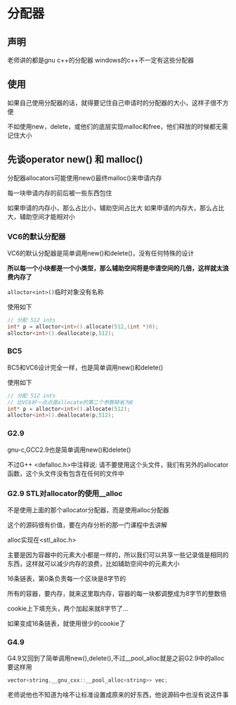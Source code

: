# 分配器
## 声明
老师讲的都是gnu c++的分配器
windows的c++不一定有这些分配器

## 使用
如果自己使用分配器的话，就得要记住自己申请时的分配器的大小，这样子很不方便

不如使用new，delete，或他们的底层实现malloc和free，他们释放的时候都无需记住大小


## 先谈operator new() 和 malloc()
分配器allocators可能使用new()最终malloc()来申请内存

每一块申请内存的前后被一些东西包住

如果申请的内存小，那么占比小，辅助空间占比大
如果申请的内存大，那么占比大，辅助空间才能相对小


### VC6的默认分配器
VC6的默认分配器是简单调用new()和delete()，没有任何特殊的设计

**所以每一个小块都是一个小类型，那么辅助空间将是申请空间的几倍，这样就太浪费内存了**

`alloctor<int>()`临时对象没有名称

使用如下
```cpp
// 分配 512 ints
int* p = alloctor<int>().allocate(512,(int *)0);
alloctor<int>().deallocate(p,512);
```

### BC5
BC5和VC6设计完全一样，也是简单调用new()和delete()

使用如下
```cpp
// 分配 512 ints
// 比VC6好一点点是allocate的第二个参数缺省为0
int* p = alloctor<int>().allocate(512);
alloctor<int>().deallocate(p,512);
```

### G2.9
gnu-c,GCC2.9也是简单调用new()和delete()

不过G++ <defalloc.h>中注释说: 请不要使用这个头文件，我们有另外的allocator函数，这个头文件没有包含在任何的文件中

### G2.9 STL对allocator的使用__alloc
不是使用上面的那个allocator分配器，而是使用alloc分配器

这个的源码很有价值，要在内存分析的那一门课程中去讲解

alloc实现在<stl_alloc.h>

主要是因为容器中的元素大小都是一样的，所以我们可以共享一些记录值是相同的东西，这样就可以减少内存的浪费，比如辅助空间中的元素大小


16条链表，第0条负责每一个区块是8字节的

所有的容器，要内存，就来这里取内存，容器的每一块都调整成为8字节的整数倍

cookie上下填充头，两个加起来就8字节了...

如果变成16条链表，就使用很少的cookie了

### G4.9
G4.9又回到了简单调用new(),delete(),不过__pool_alloc就是之前G2.9中的alloc
要这样用
```cpp
vector<string,__gnu_cxx::__pool_alloc<string>> vec;
```

老师说他也不知道为啥不让标准设置成原来的好东西，他说源码中也没有说这件事